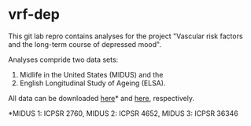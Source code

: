 # vrf-dep

This git lab repro contains analyses for the project "Vascular risk factors and the long-term course of depressed mood". 

Analyses compride two data sets: 
1. Midlife in the United States (MIDUS) and the 
2. English Longitudinal Study of Ageing (ELSA). 


All data can be downloaded [here](https://www.icpsr.umich.edu/icpsrweb/ICPSR/series/203)* and [here](https://beta.ukdataservice.ac.uk/datacatalogue/series/series?id=200011), respectively. 

*MIDUS 1: ICPSR 2760, MIDUS 2: ICPSR 4652, MIDUS 3: ICPSR 36346